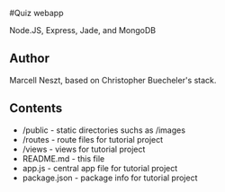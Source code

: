 #Quiz webapp

Node.JS, Express, Jade, and MongoDB

## Author

Marcell Neszt, based on Christopher Buecheler's stack.

## Contents

* /public - static directories suchs as /images
* /routes - route files for tutorial project
* /views - views for tutorial project
* README.md - this file
* app.js - central app file for tutorial project
* package.json - package info for tutorial project
